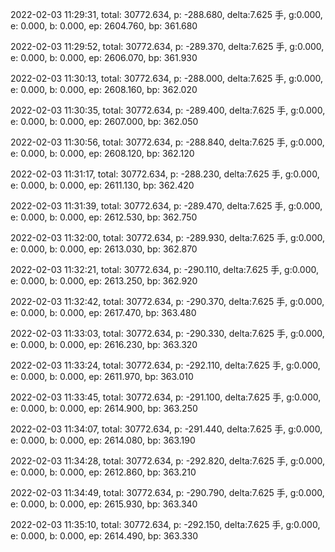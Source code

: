 2022-02-03 11:29:31, total: 30772.634, p: -288.680, delta:7.625 手, g:0.000, e: 0.000, b: 0.000, ep: 2604.760, bp: 361.680

2022-02-03 11:29:52, total: 30772.634, p: -289.370, delta:7.625 手, g:0.000, e: 0.000, b: 0.000, ep: 2606.070, bp: 361.930

2022-02-03 11:30:13, total: 30772.634, p: -288.000, delta:7.625 手, g:0.000, e: 0.000, b: 0.000, ep: 2608.160, bp: 362.020

2022-02-03 11:30:35, total: 30772.634, p: -289.400, delta:7.625 手, g:0.000, e: 0.000, b: 0.000, ep: 2607.000, bp: 362.050

2022-02-03 11:30:56, total: 30772.634, p: -288.840, delta:7.625 手, g:0.000, e: 0.000, b: 0.000, ep: 2608.120, bp: 362.120

2022-02-03 11:31:17, total: 30772.634, p: -288.230, delta:7.625 手, g:0.000, e: 0.000, b: 0.000, ep: 2611.130, bp: 362.420

2022-02-03 11:31:39, total: 30772.634, p: -289.470, delta:7.625 手, g:0.000, e: 0.000, b: 0.000, ep: 2612.530, bp: 362.750

2022-02-03 11:32:00, total: 30772.634, p: -289.930, delta:7.625 手, g:0.000, e: 0.000, b: 0.000, ep: 2613.030, bp: 362.870

2022-02-03 11:32:21, total: 30772.634, p: -290.110, delta:7.625 手, g:0.000, e: 0.000, b: 0.000, ep: 2613.250, bp: 362.920

2022-02-03 11:32:42, total: 30772.634, p: -290.370, delta:7.625 手, g:0.000, e: 0.000, b: 0.000, ep: 2617.470, bp: 363.480

2022-02-03 11:33:03, total: 30772.634, p: -290.330, delta:7.625 手, g:0.000, e: 0.000, b: 0.000, ep: 2616.230, bp: 363.320

2022-02-03 11:33:24, total: 30772.634, p: -292.110, delta:7.625 手, g:0.000, e: 0.000, b: 0.000, ep: 2611.970, bp: 363.010

2022-02-03 11:33:45, total: 30772.634, p: -291.100, delta:7.625 手, g:0.000, e: 0.000, b: 0.000, ep: 2614.900, bp: 363.250

2022-02-03 11:34:07, total: 30772.634, p: -291.440, delta:7.625 手, g:0.000, e: 0.000, b: 0.000, ep: 2614.080, bp: 363.190

2022-02-03 11:34:28, total: 30772.634, p: -292.820, delta:7.625 手, g:0.000, e: 0.000, b: 0.000, ep: 2612.860, bp: 363.210

2022-02-03 11:34:49, total: 30772.634, p: -290.790, delta:7.625 手, g:0.000, e: 0.000, b: 0.000, ep: 2615.930, bp: 363.340

2022-02-03 11:35:10, total: 30772.634, p: -292.150, delta:7.625 手, g:0.000, e: 0.000, b: 0.000, ep: 2614.490, bp: 363.330